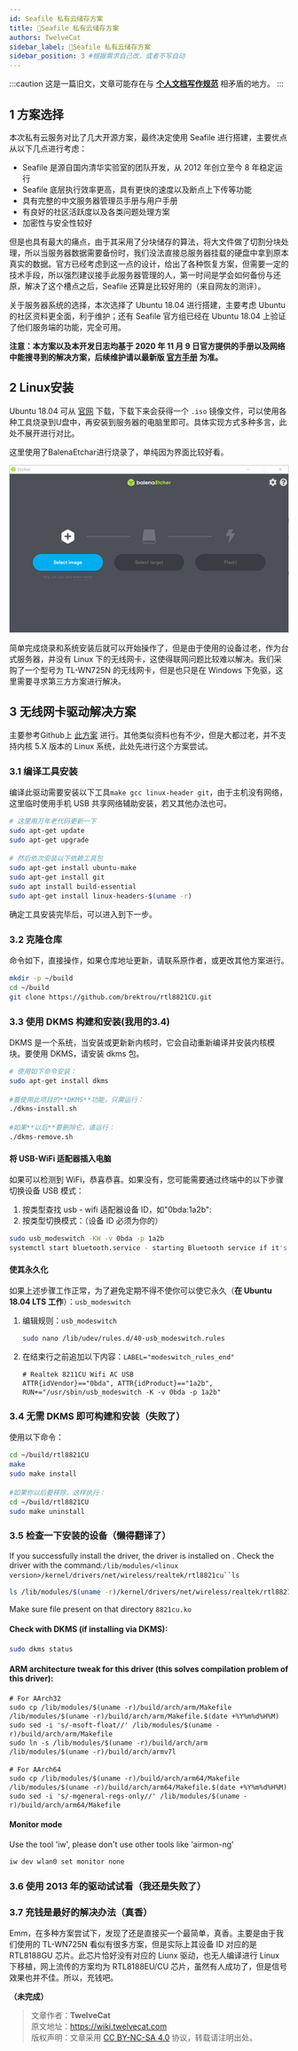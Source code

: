 ```yaml
---
id: Seafile 私有云储存方案
title: 🚧Seafile 私有云储存方案
authors: TwelveCat
sidebar_label: 🚧Seafile 私有云储存方案
sidebar_position: 3 #根据需求自己改，或者不写自动
---
```


:::caution
这是一篇旧文，文章可能存在与 **[个人文档写作规范](./个人文档写作规范.md)** 相矛盾的地方。
:::

## 1 方案选择

本次私有云服务对比了几大开源方案，最终决定使用 Seafile 进行搭建，主要优点从以下几点进行考虑：

- Seafile 是源自国内清华实验室的团队开发，从 2012 年创立至今 8 年稳定运行
- Seafile 底层执行效率更高，具有更快的速度以及断点上下传等功能
- 具有完整的中文服务器管理员手册与用户手册
- 有良好的社区活跃度以及各类问题处理方案
- 加密性与安全性较好 

但是也具有最大的痛点，由于其采用了分块储存的算法，将大文件做了切割分块处理，所以当服务器数据需要备份时，我们没法直接总服务器挂载的硬盘中拿到原本真实的数据。官方已经考虑到这一点的设计，给出了各种恢复方案，但需要一定的技术手段，所以强烈建议接手此服务器管理的人，第一时间是学会如何备份与还原，解决了这个槽点之后，Seafile 还算是比较好用的（来自网友的测评）。

关于服务器系统的选择，本次选择了 Ubuntu 18.04 进行搭建，主要考虑 Ubuntu 的社区资料更全面，利于维护；还有 Seafile 官方组已经在 Ubuntu 18.04 上验证了他们服务端的功能，完全可用。

**注意：本方案以及本开发日志均基于 2020 年 11 月 9 日官方提供的手册以及网络中能搜寻到的解决方案，后续维护请以最新版 [官方手册](https://cloud.seafile.com/published/seafile-manual-cn/overview/components.md) 为准。**

## 2 Linux安装

Ubuntu 18.04 可从 [官网](https://ubuntu.com/download/desktop) 下载，下载下来会获得一个 `.iso` 镜像文件，可以使用各种工具烧录到U盘中，再安装到服务器的电脑里即可。具体实现方式多种多言，此处不展开进行对比。

这里使用了BalenaEtchar进行烧录了，单纯因为界面比较好看。

![balenaEtcher](./../static/img/Seafile/balenaEtcher.png)

简单完成烧录和系统安装后就可以开始操作了，但是由于使用的设备过老，作为台式服务器，并没有 Linux 下的无线网卡，这使得联网问题比较难以解决。我们采购了一个型号为 TL-WN725N 的无线网卡，但是也只是在 Windows 下免驱，这里需要寻求第三方方案进行解决。

## 3 无线网卡驱动解决方案

主要参考Github上 [此方案](https://github.com/brektrou/rtl8821CU) 进行。其他类似资料也有不少，但是大都过老，并不支持内核 5.X 版本的 Linux 系统，此处先进行这个方案尝试。

### 3.1 编译工具安装

编译此驱动需要安装以下工具``make gcc linux-header git``，由于主机没有网络，这里临时使用手机 USB 共享网络辅助安装，若又其他办法也可。

```bash
# 这里用万年老代码更新一下
sudo apt-get update
sudo apt-get upgrade

# 然后依次安装以下依赖工具包
sudo apt-get install ubuntu-make
sudo apt-get install git
sudo apt install build-essential
sudo apt-get install linux-headers-$(uname -r)
```

确定工具安装完毕后，可以进入到下一步。

### 3.2 克隆仓库

命令如下，直接操作，如果仓库地址更新，请联系原作者，或更改其他方案进行。

```bash
mkdir -p ~/build
cd ~/build
git clone https://github.com/brektrou/rtl8821CU.git
```

### 3.3 使用 DKMS 构建和安装(我用的3.4)

DKMS 是一个系统，当安装或更新新内核时，它会自动重新编译并安装内核模块。要使用 DKMS，请安装 dkms 包。

```bash
# 使用如下命令安装：
sudo apt-get install dkms

#要使用此项目的**DKMS**功能，只需运行：
./dkms-install.sh

#如果**以后**要删除它，请运行：
./dkms-remove.sh
```

#### 将 USB-WiFi 适配器插入电脑

如果可以检测到 WiFi，恭喜恭喜。如果没有，您可能需要通过终端中的以下步骤切换设备 USB 模式：

1. 按类型查找 usb - wifi 适配器设备 ID，如"0bda:1a2b":
2. 按类型切换模式：（设备 ID 必须为你的）

```bash
sudo usb_modeswitch -KW -v 0bda -p 1a2b
systemctl start bluetooth.service - starting Bluetooth service if it's in inactive state
```

#### 使其永久化

如果上述步骤工作正常，为了避免定期不得不使你可以使它永久（**在 Ubuntu 18.04 LTS 工作**）：`usb_modeswitch`

1. 编辑规则：`usb_modeswitch`

   ```bash
   sudo nano /lib/udev/rules.d/40-usb_modeswitch.rules
   ```

2. 在结束行之前追加以下内容：`LABEL="modeswitch_rules_end"`

   ```
   # Realtek 8211CU Wifi AC USB
   ATTR{idVendor}=="0bda", ATTR{idProduct}=="1a2b", RUN+="/usr/sbin/usb_modeswitch -K -v 0bda -p 1a2b"
   ```

### 3.4 无需 DKMS 即可构建和安装（失败了）

使用以下命令：

```bash
cd ~/build/rtl8821CU
make
sudo make install

#如果你以后要移除，这样执行：
cd ~/build/rtl8821CU
sudo make uninstall
```

### 3.5 检查一下安装的设备（懒得翻译了）

If you successfully install the driver, the driver is installed on . Check the driver with the command:`/lib/modules/<linux version>/kernel/drivers/net/wireless/realtek/rtl8821cu``ls`

```bash
ls /lib/modules/$(uname -r)/kernel/drivers/net/wireless/realtek/rtl8821cu
```

Make sure file present on that directory `8821cu.ko`

#### Check with **DKMS** (if installing via **DKMS**):

```bash
sudo dkms status
```

#### ARM architecture tweak for this driver (this solves compilation problem of this driver):

```
# For AArch32
sudo cp /lib/modules/$(uname -r)/build/arch/arm/Makefile /lib/modules/$(uname -r)/build/arch/arm/Makefile.$(date +%Y%m%d%H%M)
sudo sed -i 's/-msoft-float//' /lib/modules/$(uname -r)/build/arch/arm/Makefile
sudo ln -s /lib/modules/$(uname -r)/build/arch/arm /lib/modules/$(uname -r)/build/arch/armv7l

# For AArch64
sudo cp /lib/modules/$(uname -r)/build/arch/arm64/Makefile /lib/modules/$(uname -r)/build/arch/arm64/Makefile.$(date +%Y%m%d%H%M)
sudo sed -i 's/-mgeneral-regs-only//' /lib/modules/$(uname -r)/build/arch/arm64/Makefile
```

#### Monitor mode

Use the tool 'iw', please don't use other tools like 'airmon-ng'

```bash
iw dev wlan0 set monitor none
```

### 3.6 使用 2013 年的驱动试试看（我还是失败了）

### 3.7 充钱是最好的解决办法（真香）

Emm，在多种方案尝试下，发现了还是直接买一个最简单，真香。主要是由于我们使用的 TL-WN725N 看似有很多方案，但是实际上其设备 ID 对应的是 RTL8188GU 芯片。此芯片恰好没有对应的 Liunx 驱动，也无人编译进行 Linux 下移植，网上流传的方案均为 RTL8188EU/CU 芯片，虽然有人成功了，但是信号效果也并不佳。所以，充钱吧。

**（未完成）**

> 文章作者：**TwelveCat**  
> 原文地址：<https://wiki.twelvecat.com>  
> 版权声明：文章采用 [CC BY-NC-SA 4.0](https://creativecommons.org/licenses/by/4.0/deed.zh) 协议，转载请注明出处。